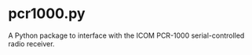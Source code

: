 pcr1000.py
==========

A Python package to interface with the ICOM PCR-1000 serial-controlled radio receiver.


